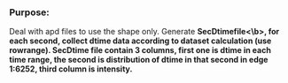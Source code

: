 ### Purpose:<br>
Deal with apd files to use the shape only. Generate <b>SecDtimefile<\b>, for each second, collect dtime data according to dataset calculation (use rowrange). SecDtime file contain 3 columns, first one is dtime in each time range, the second is distribution of dtime in that second in edge 1:6252, third column is intensity.
